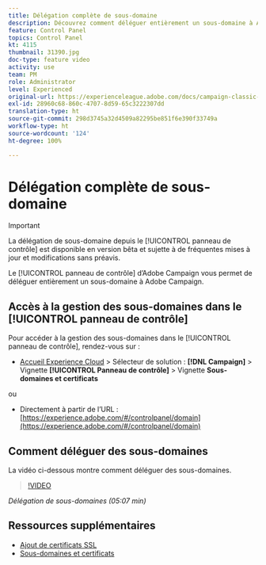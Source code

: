 ```yaml
---
title: Délégation complète de sous-domaine
description: Découvrez comment déléguer entièrement un sous-domaine à Adobe Campaign.
feature: Control Panel
topics: Control Panel
kt: 4115
thumbnail: 31390.jpg
doc-type: feature video
activity: use
team: PM
role: Administrator
level: Experienced
original-url: https://experienceleague.adobe.com/docs/campaign-classic-learn/tutorials/administrating/control-panel-acc/subdomain-delegation.html
exl-id: 28960c68-860c-4707-8d59-65c3222307dd
translation-type: ht
source-git-commit: 298d3745a32d4509a82295be851f6e390f33749a
workflow-type: ht
source-wordcount: '124'
ht-degree: 100%

---
```


# Délégation complète de sous-domaine

>[!IMPORTANT]
>
> La délégation de sous-domaine depuis le [!UICONTROL panneau de contrôle] est disponible en version bêta et sujette à de fréquentes mises à jour et modifications sans préavis.

Le [!UICONTROL panneau de contrôle] d’Adobe Campaign vous permet de déléguer entièrement un sous-domaine à Adobe Campaign.

## Accès à la gestion des sous-domaines dans le [!UICONTROL panneau de contrôle]

Pour accéder à la gestion des sous-domaines dans le [!UICONTROL panneau de contrôle], rendez-vous sur :

* [Accueil Experience Cloud](https://experience.adobe.com/#/home) > Sélecteur de solution : **[!DNL Campaign]** > Vignette **[!UICONTROL Panneau de contrôle]** > Vignette **Sous-domaines et certificats**


ou
* Directement à partir de l’URL : [https://experience.adobe.com/#/controlpanel/domain](https://experience.adobe.com/#/controlpanel/domain)

## Comment déléguer des sous-domaines

La vidéo ci-dessous montre comment déléguer des sous-domaines.

>[!VIDEO](https://video.tv.adobe.com/v/31390?quality=12)

*Délégation de sous-domaines (05:07 min)*

## Ressources supplémentaires

* [Ajout de certificats SSL](/help/control-panel-tutorials/subdomains-and-certificates/adding-ssl-certificates.md)
* [Sous-domaines et certificats](https://docs.adobe.com/content/help/fr-FR/control-panel/using/subdomains-and-certificates/renewing-subdomain-certificate.html)
